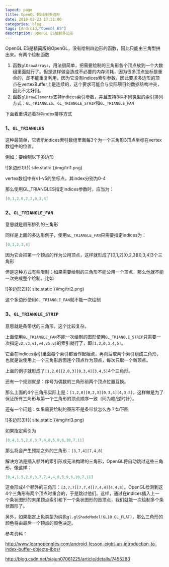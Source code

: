 ```yaml
---
layout: page
title: OpenGL ES绘制多边形
date: 2016-02-23 17:51:00
categories: blog
tags: [Android,"OpenGl ES"]
description: OpenGL ES绘制多边形
---
```



OpenGL ES是精简版的OpenGL，没有绘制四边形的函数，因此只能由三角型拼出来。有两个绘制函数
1. 函数`glDrawArrays`，用法很简单，把需要绘制的三角形各个顶点放到一个大数组里面就行了。但是这样做会造成不必要的内存消耗，因为很多顶点坐标是重合的，却不能重复利用，因为它没有indices索引参数，因此要求多边形的顶点在vertexBuffer上是连续的，这个要求可能会与实际项目的数据结构冲突，因此不太好用。
2. 函数`glDrawElements`支持indices索引参数，并且支持3种不同类型的索引排列方式：`GL_TRIANGLES`、`GL_TRIANGLE_STRIP`和`GL_TRIANGLE_FAN`

下面着重讲述着3种index排序方式

### 1、`GL_TRIANGLES`

这种最简单，它表示indices索引数组里面每3个为一个三角形3顶点坐标在vertex数组中的位置。

例如：要绘制以下多边形

![多边形1]({{ site.static }}img/tri1.png)

vertex数组中有v1-v5的坐标点，其index分别为0-4

那么使用GL_TRIANGLES指定indices参数时，应当为：
```java
[0,1,2,0,2,3,0,3,4]
```
### 2、`GL_TRIANGLE_FAN`

意思就是扇形排列的三角形

同样是上面的多边形例子，使用`GL_TRIANGLE_FAN`只需要指定indices为：
```java
[0,1,2,3,4]
```

因为它会把第一个顶点的作为公用顶点，这样就形成了[0,1,2][0,2,3][0,3,4]3个三角形

但是这种方式有些限制：如果需要绘制的三角形不能公用一个顶点，那么他就不能一次完成整个绘制。比如

![多边形2]({{ site.static }}img/tri2.png)

这个多边形使用`GL_TRIANGLE_FAN`就不能一次绘制

### 3、`GL_TRIANGLE_STRIP`

意思就是条带状的三角形，这个比较复杂。

上面使用`GL_TRIANGLE_FAN`不能一次绘制的图形使用`GL_TRIANGLE_STRIP`只需要一次指定`v2,v3,v1,v4,v5,v6`的索引就行了，即`[1,2,0,3,4,5]`。

它会在indices索引里面每个索引都当作起始点，再向后取两个索引组成三角形，也就是说使用上一个三角形后面连个顶点作为顶点，每次只取一个新顶点。

上面的例子就形成了`[1,2,0][2,0,3][0,3,4][3,4,5]`4个三角形。

还有一个规则就是：序号为偶数的三角形前两个顶点位置互换。

那么上面的4个三角形实际上是：`[1,2,0][0,2,3][0,3,4][4,3,5]`，这样做是为了保证所有三角形与第一个三角形的顶点顺序一致（同为顺/逆时针）。

还有一个问题：如果需要绘制的图形不是条带状怎么办？如下图

![多边形3]({{ site.static }}img/tri3.png)

如果指定索引为
```java
[0,4,1,5,2,6,3,7,4,8,5,9,6,10,7,11]
```
那么将会产生预期之外的三角形：`[3,7,4][7,4,8]`

解决方法是插入额外的索引形成无法构建的三角形，OpenGL将自动跳过这些三角形，像这样：
```java
[0,4,1,5,2,6,3,7,7,4,4,8,5,9,6,10,7,11]
```
这会形成4个额外的三角形：`[3,7,7][7,7,4][7,4,4][4,4,8]`。OpenGL检测到这4个三角形有两个顶点时重合的，于是跳过他们。这样，通过在indices插入上一个条状图形的末尾顶点索引和下一个条状图形的首顶点，我们就能一次绘制多个条状图形了。

另外，如果指定上色类型为纯色`gl.glShadeModel(GL10.GL_FLAT)`，那么三角形的颜色将由最后一个顶点的颜色决定。

参考资料：

<http://www.learnopengles.com/android-lesson-eight-an-introduction-to-index-buffer-objects-ibos/>

<http://blog.csdn.net/xiajun07061225/article/details/7455283>
